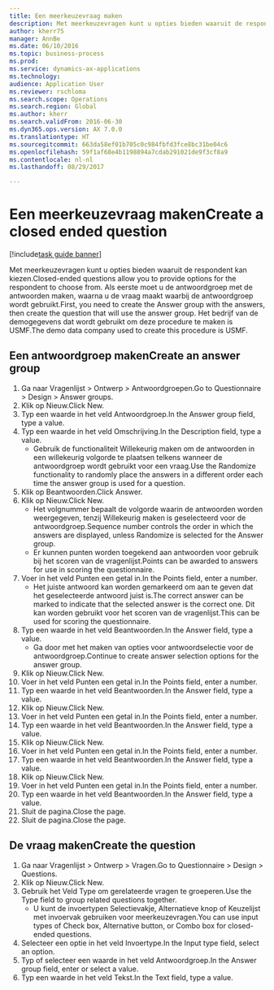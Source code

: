 ```yaml
--- 
title: Een meerkeuzevraag maken
description: Met meerkeuzevragen kunt u opties bieden waaruit de respondent kan kiezen.
author: kherr75
manager: AnnBe
ms.date: 06/10/2016
ms.topic: business-process
ms.prod: 
ms.service: dynamics-ax-applications
ms.technology: 
audience: Application User
ms.reviewer: rschloma
ms.search.scope: Operations
ms.search.region: Global
ms.author: kherr
ms.search.validFrom: 2016-06-30
ms.dyn365.ops.version: AX 7.0.0
ms.translationtype: HT
ms.sourcegitcommit: 663da58ef01b705c0c984fbfd3fce8bc31be04c6
ms.openlocfilehash: 59f1af68e4b1198894a7cdab291021de9f3cf8a9
ms.contentlocale: nl-nl
ms.lasthandoff: 08/29/2017

---
```

# <a name="create-a-closed-ended-question"></a><span data-ttu-id="4da6f-103">Een meerkeuzevraag maken</span><span class="sxs-lookup"><span data-stu-id="4da6f-103">Create a closed ended question</span></span>

[!include[task guide banner](../../includes/task-guide-banner.md)]

<span data-ttu-id="4da6f-104">Met meerkeuzevragen kunt u opties bieden waaruit de respondent kan kiezen.</span><span class="sxs-lookup"><span data-stu-id="4da6f-104">Closed-ended questions allow you to provide options for the respondent to choose from.</span></span> <span data-ttu-id="4da6f-105">Als eerste moet u de antwoordgroep met de antwoorden maken, waarna u de vraag maakt waarbij de antwoordgroep wordt gebruikt.</span><span class="sxs-lookup"><span data-stu-id="4da6f-105">First, you need to create the Answer group with the answers, then create the question that will use the answer group.</span></span> <span data-ttu-id="4da6f-106">Het bedrijf van de demogegevens dat wordt gebruikt om deze procedure te maken is USMF.</span><span class="sxs-lookup"><span data-stu-id="4da6f-106">The demo data company used to create this procedure is USMF.</span></span>


## <a name="create-an-answer-group"></a><span data-ttu-id="4da6f-107">Een antwoordgroep maken</span><span class="sxs-lookup"><span data-stu-id="4da6f-107">Create an answer group</span></span>
1. <span data-ttu-id="4da6f-108">Ga naar Vragenlijst > Ontwerp > Antwoordgroepen.</span><span class="sxs-lookup"><span data-stu-id="4da6f-108">Go to Questionnaire > Design > Answer groups.</span></span>
2. <span data-ttu-id="4da6f-109">Klik op Nieuw.</span><span class="sxs-lookup"><span data-stu-id="4da6f-109">Click New.</span></span>
3. <span data-ttu-id="4da6f-110">Typ een waarde in het veld Antwoordgroep.</span><span class="sxs-lookup"><span data-stu-id="4da6f-110">In the Answer group field, type a value.</span></span>
4. <span data-ttu-id="4da6f-111">Typ een waarde in het veld Omschrijving.</span><span class="sxs-lookup"><span data-stu-id="4da6f-111">In the Description field, type a value.</span></span>
    * <span data-ttu-id="4da6f-112">Gebruik de functionaliteit Willekeurig maken om de antwoorden in een willekeurig volgorde te plaatsen telkens wanneer de antwoordgroep wordt gebruikt voor een vraag.</span><span class="sxs-lookup"><span data-stu-id="4da6f-112">Use the Randomize functionality to randomly place the answers in a different order each time the answer group is used for a question.</span></span>  
5. <span data-ttu-id="4da6f-113">Klik op Beantwoorden.</span><span class="sxs-lookup"><span data-stu-id="4da6f-113">Click Answer.</span></span>
6. <span data-ttu-id="4da6f-114">Klik op Nieuw.</span><span class="sxs-lookup"><span data-stu-id="4da6f-114">Click New.</span></span>
    * <span data-ttu-id="4da6f-115">Het volgnummer bepaalt de volgorde waarin de antwoorden worden weergegeven, tenzij Willekeurig maken is geselecteerd voor de antwoordgroep.</span><span class="sxs-lookup"><span data-stu-id="4da6f-115">Sequence number controls the order in which the answers are displayed, unless Randomize is selected for the Answer group.</span></span>  
    * <span data-ttu-id="4da6f-116">Er kunnen punten worden toegekend aan antwoorden voor gebruik bij het scoren van de vragenlijst.</span><span class="sxs-lookup"><span data-stu-id="4da6f-116">Points can be awarded to answers for use in scoring the questionnaire.</span></span>  
7. <span data-ttu-id="4da6f-117">Voer in het veld Punten een getal in.</span><span class="sxs-lookup"><span data-stu-id="4da6f-117">In the Points field, enter a number.</span></span>
    * <span data-ttu-id="4da6f-118">Het juiste antwoord kan worden gemarkeerd om aan te geven dat het geselecteerde antwoord juist is.</span><span class="sxs-lookup"><span data-stu-id="4da6f-118">The correct answer can be marked to indicate that the selected answer is the correct one.</span></span> <span data-ttu-id="4da6f-119">Dit kan worden gebruikt voor het scoren van de vragenlijst.</span><span class="sxs-lookup"><span data-stu-id="4da6f-119">This can be used for scoring the questionnaire.</span></span>  
8. <span data-ttu-id="4da6f-120">Typ een waarde in het veld Beantwoorden.</span><span class="sxs-lookup"><span data-stu-id="4da6f-120">In the Answer field, type a value.</span></span>
    * <span data-ttu-id="4da6f-121">Ga door met het maken van opties voor antwoordselectie voor de antwoordgroep.</span><span class="sxs-lookup"><span data-stu-id="4da6f-121">Continue to create answer selection options for the answer group.</span></span>  
9. <span data-ttu-id="4da6f-122">Klik op Nieuw.</span><span class="sxs-lookup"><span data-stu-id="4da6f-122">Click New.</span></span>
10. <span data-ttu-id="4da6f-123">Voer in het veld Punten een getal in.</span><span class="sxs-lookup"><span data-stu-id="4da6f-123">In the Points field, enter a number.</span></span>
11. <span data-ttu-id="4da6f-124">Typ een waarde in het veld Beantwoorden.</span><span class="sxs-lookup"><span data-stu-id="4da6f-124">In the Answer field, type a value.</span></span>
12. <span data-ttu-id="4da6f-125">Klik op Nieuw.</span><span class="sxs-lookup"><span data-stu-id="4da6f-125">Click New.</span></span>
13. <span data-ttu-id="4da6f-126">Voer in het veld Punten een getal in.</span><span class="sxs-lookup"><span data-stu-id="4da6f-126">In the Points field, enter a number.</span></span>
14. <span data-ttu-id="4da6f-127">Typ een waarde in het veld Beantwoorden.</span><span class="sxs-lookup"><span data-stu-id="4da6f-127">In the Answer field, type a value.</span></span>
15. <span data-ttu-id="4da6f-128">Klik op Nieuw.</span><span class="sxs-lookup"><span data-stu-id="4da6f-128">Click New.</span></span>
16. <span data-ttu-id="4da6f-129">Voer in het veld Punten een getal in.</span><span class="sxs-lookup"><span data-stu-id="4da6f-129">In the Points field, enter a number.</span></span>
17. <span data-ttu-id="4da6f-130">Typ een waarde in het veld Beantwoorden.</span><span class="sxs-lookup"><span data-stu-id="4da6f-130">In the Answer field, type a value.</span></span>
18. <span data-ttu-id="4da6f-131">Klik op Nieuw.</span><span class="sxs-lookup"><span data-stu-id="4da6f-131">Click New.</span></span>
19. <span data-ttu-id="4da6f-132">Voer in het veld Punten een getal in.</span><span class="sxs-lookup"><span data-stu-id="4da6f-132">In the Points field, enter a number.</span></span>
20. <span data-ttu-id="4da6f-133">Typ een waarde in het veld Beantwoorden.</span><span class="sxs-lookup"><span data-stu-id="4da6f-133">In the Answer field, type a value.</span></span>
21. <span data-ttu-id="4da6f-134">Sluit de pagina.</span><span class="sxs-lookup"><span data-stu-id="4da6f-134">Close the page.</span></span>
22. <span data-ttu-id="4da6f-135">Sluit de pagina.</span><span class="sxs-lookup"><span data-stu-id="4da6f-135">Close the page.</span></span>

## <a name="create-the-question"></a><span data-ttu-id="4da6f-136">De vraag maken</span><span class="sxs-lookup"><span data-stu-id="4da6f-136">Create the question</span></span>
1. <span data-ttu-id="4da6f-137">Ga naar Vragenlijst > Ontwerp > Vragen.</span><span class="sxs-lookup"><span data-stu-id="4da6f-137">Go to Questionnaire > Design > Questions.</span></span>
2. <span data-ttu-id="4da6f-138">Klik op Nieuw.</span><span class="sxs-lookup"><span data-stu-id="4da6f-138">Click New.</span></span>
3. <span data-ttu-id="4da6f-139">Gebruik het Veld Type om gerelateerde vragen te groeperen.</span><span class="sxs-lookup"><span data-stu-id="4da6f-139">Use the Type field to group related questions together.</span></span>
    * <span data-ttu-id="4da6f-140">U kunt de invoertypen Selectievakje, Alternatieve knop of Keuzelijst met invoervak gebruiken voor meerkeuzevragen.</span><span class="sxs-lookup"><span data-stu-id="4da6f-140">You can use input types of Check box, Alternative button, or Combo box for closed-ended questions.</span></span>  
4. <span data-ttu-id="4da6f-141">Selecteer een optie in het veld Invoertype.</span><span class="sxs-lookup"><span data-stu-id="4da6f-141">In the Input type field, select an option.</span></span>
5. <span data-ttu-id="4da6f-142">Typ of selecteer een waarde in het veld Antwoordgroep.</span><span class="sxs-lookup"><span data-stu-id="4da6f-142">In the Answer group field, enter or select a value.</span></span>
6. <span data-ttu-id="4da6f-143">Typ een waarde in het veld Tekst.</span><span class="sxs-lookup"><span data-stu-id="4da6f-143">In the Text field, type a value.</span></span>


